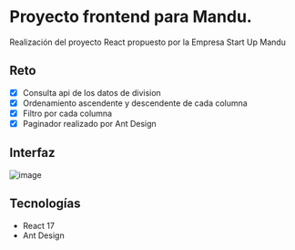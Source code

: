 # Proyecto frontend para Mandu.

Realización del proyecto React propuesto por la Empresa Start Up Mandu
## Reto
- [x] Consulta api de los datos de division
- [x] Ordenamiento ascendente y descendente de cada columna
- [x] Filtro por cada columna
- [x] Paginador realizado por Ant Design
## Interfaz
![image](https://user-images.githubusercontent.com/23042251/139616302-74b1edf9-9833-4c35-bbbf-bc53bbbc2925.png)

## Tecnologías
- React 17
- Ant Design
